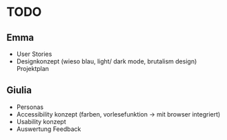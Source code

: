 # TODO

## Emma

- User Stories
- Designkonzept (wieso blau, light/ dark mode, brutalism design)
Projektplan

## Giulia

- Personas
- Accessibility konzept (farben, vorlesefunktion → mit browser integriert)
- Usability konzept
- Auswertung Feedback
